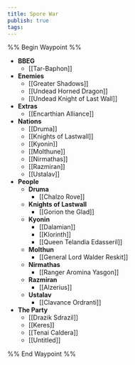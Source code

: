 ```yaml
---
title: Spore War
publish: true
tags:
---
```


%% Begin Waypoint %%
- **BBEG**
	- [[Tar-Baphon]]
- **Enemies**
	- [[Greater Shadows]]
	- [[Undead Horned Dragon]]
	- [[Undead Knight of Last Wall]]
- **Extras**
	- [[Encarthian Alliance]]
- **Nations**
	- [[Druma]]
	- [[Knights of Lastwall]]
	- [[Kyonin]]
	- [[Molthune]]
	- [[Nirmathas]]
	- [[Razmiran]]
	- [[Ustalav]]
- **People**
	- **Druma**
		- [[Chalzo Rove]]
	- **Knights of Lastwall**
		- [[Gorion the Glad]]
	- **Kyonin**
		- [[Dalamian]]
		- [[Klorinth]]
		- [[Queen Telandia Edasseril]]
	- **Molthun**
		- [[General Lord Walder Reskit]]
	- **Nirmathas**
		- [[Ranger Aromina Yasgon]]
	- **Razmiran**
		- [[Alzerius]]
	- **Ustalav**
		- [[Clavance Ordranti]]
- **The Party**
	- [[Drazik Sdrazil]]
	- [[Keres]]
	- [[Tenai Caldera]]
	- [[Untitled]]

%% End Waypoint %%